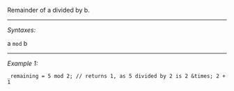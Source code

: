 Remainder of a divided by b.


---
*Syntaxes:*

a `mod` b

---
*Example 1:*

```sqf
_remaining = 5 mod 2; // returns 1, as 5 divided by 2 is 2 &times; 2 + 1
```